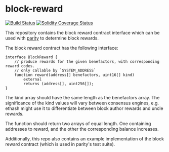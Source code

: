 # block-reward

[![Build Status][travis-image]][travis-url]
[![Solidity Coverage Status][coveralls-image]][coveralls-url]

[travis-image]: https://travis-ci.org/parity-contracts/block-reward.svg?branch=master
[travis-url]: https://travis-ci.org/parity-contracts/block-reward
[coveralls-image]: https://coveralls.io/repos/github/parity-contracts/block-reward/badge.svg?branch=master
[coveralls-url]: https://coveralls.io/github/parity-contracts/block-reward?branch=master

This repository contains the block reward contract interface which can be used with
[parity](https://github.com/paritytech/parity) to determine block rewards.

The block reward contract has the following interface:

```solidity
interface BlockReward {
    // produce rewards for the given benefactors, with corresponding reward codes.
    // only callable by `SYSTEM_ADDRESS`
    function reward(address[] benefactors, uint16[] kind)
		external
		returns (address[], uint256[]);
}
```

The kind array should have the same length as the benefactors array. The significance of the kind
values will vary between consensus engines, e.g. ethash might use it to differentiate between block
author rewards and uncle rewards.

The function should return two arrays of equal length. One containing addresses to reward, and the
other the corresponding balance increases.

Additionally, this repo also contains an example implementation of the block reward contract (which
is used in parity's test suite).
